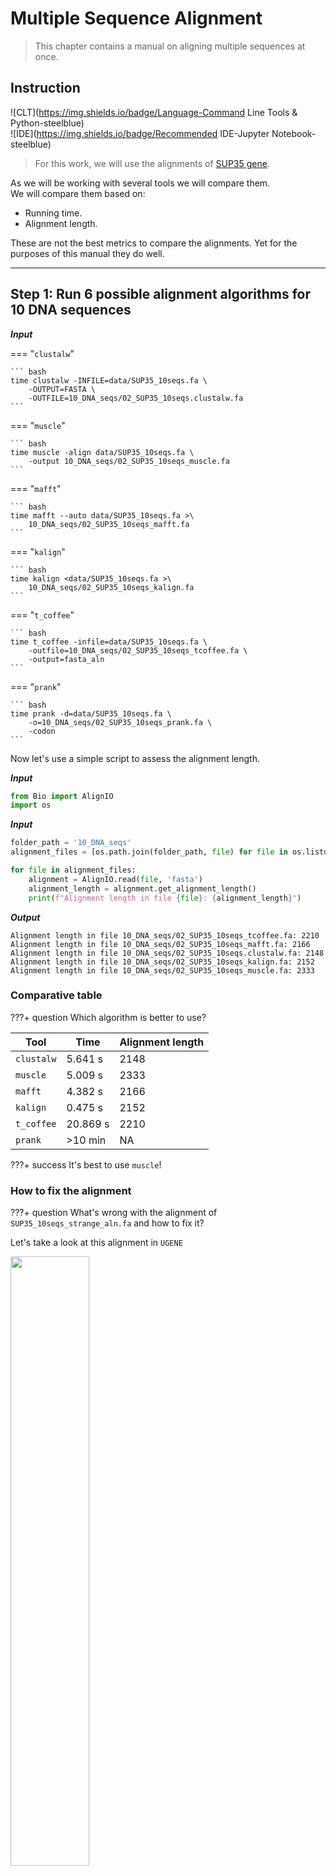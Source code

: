 # **Multiple Sequence Alignment**

>This chapter contains a manual on aligning multiple sequences at once.<br>

## **Instruction**
![CLT](https://img.shields.io/badge/Language-Command Line Tools & Python-steelblue)<br>
![IDE](https://img.shields.io/badge/Recommended IDE-Jupyter Notebook-steelblue)

>For this work, we will use the alignments of [SUP35 gene](https://www.yeastgenome.org/locus/S000002579).<br>

As we will be working with several tools we will compare them.<br>
We will compare them based on:<br>

- Running time.<br>
- Alignment length.<br>

These are not the best metrics to compare the alignments. Yet for the purposes of this manual they do well.<br>

----------------------------------------------

## **Step 1: Run 6 possible alignment algorithms for 10 DNA sequences**

**_Input_**

=== "`clustalw`"

    ``` bash
    time clustalw -INFILE=data/SUP35_10seqs.fa \
        -OUTPUT=FASTA \
        -OUTFILE=10_DNA_seqs/02_SUP35_10seqs.clustalw.fa
    ```

=== "`muscle`"

    ``` bash
    time muscle -align data/SUP35_10seqs.fa \
        -output 10_DNA_seqs/02_SUP35_10seqs_muscle.fa
    ```
=== "`mafft`"

    ``` bash
    time mafft --auto data/SUP35_10seqs.fa >\
        10_DNA_seqs/02_SUP35_10seqs_mafft.fa
    ```
=== "`kalign`"

    ``` bash
    time kalign <data/SUP35_10seqs.fa >\
        10_DNA_seqs/02_SUP35_10seqs_kalign.fa
    ```

=== "`t_coffee`"

    ``` bash
    time t_coffee -infile=data/SUP35_10seqs.fa \
        -outfile=10_DNA_seqs/02_SUP35_10seqs_tcoffee.fa \
        -output=fasta_aln
    ```
=== "`prank`"

    ``` bash
    time prank -d=data/SUP35_10seqs.fa \
        -o=10_DNA_seqs/02_SUP35_10seqs_prank.fa \
        -codon
    ```

Now let's use a simple script to assess the alignment length.<br>

**_Input_**

```python
from Bio import AlignIO
import os
```

**_Input_**

```python
folder_path = '10_DNA_seqs'
alignment_files = [os.path.join(folder_path, file) for file in os.listdir(folder_path) if file.endswith('.fa')]

for file in alignment_files:
    alignment = AlignIO.read(file, 'fasta')
    alignment_length = alignment.get_alignment_length()
    print(f"Alignment length in file {file}: {alignment_length}")
```

**_Output_**

```
Alignment length in file 10_DNA_seqs/02_SUP35_10seqs_tcoffee.fa: 2210
Alignment length in file 10_DNA_seqs/02_SUP35_10seqs_mafft.fa: 2166
Alignment length in file 10_DNA_seqs/02_SUP35_10seqs.clustalw.fa: 2148
Alignment length in file 10_DNA_seqs/02_SUP35_10seqs_kalign.fa: 2152
Alignment length in file 10_DNA_seqs/02_SUP35_10seqs_muscle.fa: 2333
```

### **Comparative table**

???+ question
    Which algorithm is better to use?

|Tool|Time|Alignment length|
|----|----|----------------|
|`clustalw`|5.641 s|2148|
|`muscle`|5.009 s|2333|
|`mafft`|4.382 s|2166|
|`kalign`|0.475 s|2152|
|`t_coffee`|20.869 s|2210|
|`prank`|>10 min|NA|

???+ success
    It's best to use `muscle`!

### **How to fix the alignment**

???+ question
    What's wrong with the alignment of `SUP35_10seqs_strange_aln.fa` and how to fix it?

Let's take a look at this alignment in `UGENE`

<div style='justify-content: center'>
<img src="https://github.com/iliapopov17/NGS-Handbook/blob/main/04_Phylogenetics/04_03_MSA/imgs/1.png" align='center', width="50%">
</div>

It can be seen that the sequence `SUP35_Spar_A12_Liti_` is strange. Most likely it is a reverse, i.e. it is reverse complementary.

Let's do a couple of youtz, youtz, youtz.

<div style='justify-content: center'>
<img src="https://github.com/iliapopov17/NGS-Handbook/blob/main/04_Phylogenetics/04_03_MSA/imgs/2.png" align='center', width="50%">
</div>

<div style='justify-content: center'>
<img src="https://github.com/iliapopov17/NGS-Handbook/blob/main/04_Phylogenetics/04_03_MSA/imgs/3.png" align='center', width="50%">
</div>

It's beautiful!

----------------------------------------------

## **Step 2: Run 6 possible alignment algorithms for 250 DNA sequences**

**_Input_**

=== "`clustalw`"

    ``` bash
    time clustalw -INFILE=data/SUP35_250seqs.fa \
        -OUTPUT=FASTA \
        -OUTFILE=250_DNA_seqs/05_SUP35_250seqs.clustalw.fa
    ```

=== "`muscle`"

    ``` bash
    time muscle -align data/SUP35_250seqs.fa \
        -output 250_DNA_seqs/05_SUP35_250seqs_muscle.fa
    ```
=== "`mafft`"

    ``` bash
    time mafft --auto data/SUP35_250seqs.fa >\
        250_DNA_seqs/05_SUP35_250seqs_mafft.fa
    ```
=== "`kalign`"

    ``` bash
    time kalign <data/SUP35_250seqs.fa >\
        250_DNA_seqs/05_SUP35_250seqs_kalign.fa
    ```

=== "`t_coffee`"

    ``` bash
    time t_coffee -infile=data/SUP35_250seqs.fa \
        -outfile=250_DNA_seqs/05_SUP35_250seqs_tcoffee.fa \
        -output=fasta_aln
    ```
=== "`prank`"

    ``` bash
    time prank -d=data/SUP35_250seqs.fa \
        -o=250_DNA_seqs/05_SUP35_250seqs_prank.fa \
        -codon
    ```

Now let's use a simple script to assess the alignment length.<br>

**_Input_**

```python
folder_path = '250_DNA_seqs'
alignment_files = [os.path.join(folder_path, file) for file in os.listdir(folder_path) if file.endswith('.fa')]

for file in alignment_files:
    alignment = AlignIO.read(file, 'fasta')
    alignment_length = alignment.get_alignment_length()
    print(f"Alignment length in file {file}: {alignment_length}")
```

**_Output_**

```
Alignment length in file 250_DNA_seqs/05_SUP35_250seqs.clustalw.fa: 2179
Alignment length in file 250_DNA_seqs/05_SUP35_250seqs_mafft.fa: 2322
Alignment length in file 250_DNA_seqs/05_SUP35_250seqs_muscle.fa: 2365
Alignment length in file 250_DNA_seqs/05_SUP35_250seqs_kalign.fa: 2210
```

### **Comparative table**

???+ question
    Has our choice of algorithm changed?

|Tool|Time|Alignment length|
|----|----|----------------|
|`clustalw`|48:41.97 min|2179|
|`muscle`|30:44.42 min|2365|
|`mafft`|41.962 s|2322|
|`kalign`|7.996 s|2210|
|`t_coffee`|>1 h|NA|
|`prank`|>1 h|NA|

???+ succes
    All the sympathies are on the side of `kalign` for the reason that it aligned 250 sequences in 8 seconds.<br>
    But to be fair, `mafft` is not bad either. Its alignment is longer, and its working time is 42 seconds, not 30 or 48 minutes...<br>

## **Step 2.5: How to get amino acid sequences from nucleotide sequences (translate)?**

### **Option 1: `transeq`**

The simplest and fastest variant. With its help, we "stupidly" do the translation starting from the first nucleotide and up to the last one.

**_Input_**

```bash
transeq -sequence data/SUP35_10seqs.fa -outseq data/SUP35_10seqs.t.faa
```

### **Option 2: `getorf`**

`getorf` operates based on the assumption that it was given a sequence that has an open reading frame.<br>
`getorf` is not highly intelligent.<br>
Anything that starts with a methionine and ends with a stop codon is an open reading frame!<br>
It needs to tune our representation, otherwise we get a bunch of junk. Especially in fairly long sequences.<br>
But if we know how long this junk should be and we need to predict proteins quickly from our data of some Sanger sequencing, it is a very good option!<br>

**_Input_**

```bash
getorf -sequence data/SUP35_10seqs.fa -outseq data/SUP35_10seqs.g.faa -noreverse -minsize 500
```

----------------------------------------------

## **Step 3: Run 7 possible alignment algorithms for 10 protein sequences**

**_Input_**

=== "`clustalw`"

    ``` bash
    time clustalw -INFILE=data/SUP35_10seqs.g.faa \
        -OUTFILE=10_protein_seqs/08_SUP35_10seqs.clustalw.faa \
        -OUTPUT=FASTA \
        -TYPE=protein
    ```

=== "`clustalo`"

    ``` bash
    time clustalo --infile=data/SUP35_10seqs.g.faa \
        --outfile=10_protein_seqs/08_SUP35_10seqs.clustalo.faa \
        --verbose
    ```

=== "`muscle`"

    ``` bash
    time muscle -align data/SUP35_10seqs.g.faa \
        -output 10_protein_seqs/08_SUP35_10seqs_muscle.faa
    ```
=== "`mafft`"

    ``` bash
    time mafft --auto data/SUP35_10seqs.g.faa >\
        10_protein_seqs/08_SUP35_250seqs_mafft.fa
    ```
=== "`kalign`"

    ``` bash
    time kalign <data/SUP35_10seqs.g.faa >\
        10_protein_seqs/08_SUP35_10seqs_kalign.faa
    ```

=== "`t_coffee`"

    ``` bash
    time t_coffee -infile=data/SUP35_10seqs.g.faa \
        -outfile=10_protein_seqs/08_SUP35_10seqs_tcoffee.faa \
        -output=fasta_aln
    ```
=== "`prank`"

    ``` bash
    time prank -d=data/SUP35_10seqs.g.faa \
        -o=10_protein_seqs/08_SUP35_10seqs_prank.faa
    ```

Now let's use a simple script to assess the alignment length.<br>

**_Input_**

```python
folder_path = '10_protein_seqs'
alignment_files = [os.path.join(folder_path, file) for file in os.listdir(folder_path) if file.endswith('.fa') | file.endswith('.faa') | file.endswith('.fas')]

for file in alignment_files:
    alignment = AlignIO.read(file, 'fasta')
    alignment_length = alignment.get_alignment_length()
    print(f"Alignment length in file {file}: {alignment_length}")
```

**_Output_**

```
Alignment length in file 10_protein_seqs/08_SUP35_250seqs_mafft.fa: 759
Alignment length in file 10_protein_seqs/08_SUP35_10seqs_muscle.faa: 765
Alignment length in file 10_protein_seqs/08_SUP35_10seqs_kalign.faa: 721
Alignment length in file 10_protein_seqs/08_SUP35_10seqs_tcoffee.faa: 752
Alignment length in file 10_protein_seqs/08_SUP35_10seqs.clustalw.faa: 719
Alignment length in file 10_protein_seqs/08_SUP35_10seqs.clustalo.faa: 757
Alignment length in file 10_protein_seqs/08_SUP35_10seqs_prank.faa.best.fas: 776
```

### **Comparative table**

???+ question
    What is the best algorithm to use?


|Tool|Time|Alignment length|
|----|----|----------------|
|`clustalw`|0.684 s|719|
|`clustalo`|0.742 s|757|
|`muscle`|0.582 s|765|
|`mafft`|0.754 s|759|
|`kalign`|0.062 s|721|
|`t_coffee`|2.697 s|752|
|`prank`|4:50.84 min|776|

???+ succes
    This is where `muscle` is the best. It worked for less than 1 second and its length is quite respectable.

----------------------------------------------

## **Practice 1**

???+ question
    How to add 2 more nucleotide sequences to an alignment of 250 nucleotide sequences, previously aligning them, with `mafft`?

**_Input_**

```bash
mafft --auto data/SUP35_2addseqs.fa > 252_DNA_seqs/10_SUP35_2addseqs_mafft.fa
mafft --add 252_DNA_seqs/10_SUP35_2addseqs_mafft.fa 250_DNA_seqs/05_SUP35_250seqs_mafft.fa > 252_DNA_seqs/10_SUP35_252seqs_mafft.fa
```

----------------------------------------------

## **Practice 2**

???+ question
    Extract from NCBI all sequences for the query "Parapallasea 18S" (Parapallasea is a taxon and 18S is a gene) and save to the file fasta

**_Input_**

```bash
esearch -db nucleotide -query "Parapallasea 18S" | efetch -format fasta >data/Parapallasea_18.fa
```

### **Option 1: `muscle`**

**_Input_**

```bash
muscle -align data/Parapallasea_18.fa -output data/Parapallasea_18.fa.muscle.aln
```

### **Option 2: `mafft`**

**_Input_**

```bash
mafft --auto data/Parapallasea_18.fa > data/Parapallasea_18.fa.mafft.aln
```

----------------------------------------------

## **Practice 3**

???+ question
    Create a blast database from a set of `Ommatogammarus_flavus_transcriptome_assembly.fa` sequences, and search this database for the protein sequence `Acanthogammarus_victorii_COI.faa` and record the results in a table (tab-separated text)

???+ warning
    Attention: the origin of the sequence is mitochondrial. What is important to consider when searching?

Extract the sequence with the best match into a separate file.

**_Input_**

```bash
makeblastdb -in data/Ommatogammarus_flavus_transcriptome_assembly.fa -dbtype nucl -parse_seqids
```

The gene is mitochondrial.<br>
Accordingly, the genetic code is different, and since here we are dealing with the communication between the protein query and the nucleotide base, it may matter. Not catastrophic here. But it is better to use the `-db_gencode 5` option, because this way the identity will be higher.<br>

**_Input_**

```bash
tblastn -query data/Acanthogammarus_victorii_COI.faa -db data/Ommatogammarus_flavus_transcriptome_assembly.fa -outfmt 6 -db_gencode 5
## fields: qseqid sseqid pident length mismatch gapopen qstart qend sstart send evalue bitscore
```

**_Output_**

```
Acanthogammarus_victorii_COI	TRINITY_DN8878_c0_g1_i2	89.621	501	52	0	9	509	3	1505	0.0	781
Acanthogammarus_victorii_COI	TRINITY_DN58613_c0_g1_i1	50.000	20	9	1	206	225	32	88	6.3	20.8
```

Percentage of identity is **89.621**! Yay!

**_Input_**

```bash
blastdbcmd -db data/Ommatogammarus_flavus_transcriptome_assembly.fa -entry TRINITY_DN8878_c0_g1_i2 -out data/Ommatogammarus_flavus_COI.fa
```

**_Input_**

```bash
cat data/Ommatogammarus_flavus_COI.fa
```

**_Output_**

```
>TRINITY_DN8878_c0_g1_i2 len=1505
CGACCAACCACAAAGATATTGGCACTCTTTATTTTATGCTAGGGCTCTGGTCTGGGTTAGTCGGAACCTCCATAAGACTT
ATCCTCCGCTCAGAACTTAGTGCGCCGGGTAGCCTGATTGGTGATGATCAACTGTATAACGTAATGGTAACCTCCCATGC
TTTTATTATAATTTTTTTTATAGTTATGCCTATCATAATTGGCGGGTTTGGTAACTGGCTGCTTCCTTTAATACTAGGTA
GACCTGATATAGCCTTCCCTCGAATAAACAACATGAGCTTTTGACTACTACCTCCTTCCCTTACACTTCTTATATCTAGA
AGCTTAGTAGAAAGAGGAGTCGGCACAGGTTGAACTGTCTACCCTCCTTTATCTGGGTCTACAGCCCATAGAGGTAGCGC
TGTAGATTTGGCTATTTTCTCACTTCATTTAGCCGGAGCTTCCTCTATCTTAGGGGCTGTAAATTTTATTTCTACCGCCA
TTAATATGCGAGCGCCTGGGATAAAATTAGACCAAATGCCTTTATTCGTCTGAGCTATTATTATTACTACCGTCCTCCTA
GTCTTATCCCTACCAGTCCTAGCTGGGGCCATTACGATACTACTTACAGACCGTAACATAAATACCTCTTTTTTTGACCC
TAGTGGGGGGGGTGACCCTATCCTATACCAACACTTATTTTGATTTTTTGGGCACCCAGAGGTGTATATTTTAATCCTGC
CTGCATTTGGCATAATCTCTCATATTGTTAGACAGGAGTCCGGTAAAAAAGAAACATTTGGCCCCCTAGGGATAATTTAT
GCTATATTAGCTATTGGGTTCCTCGGATTTATTGTGTGAGCCCATCATATGTTTACAGTCGGTATGGATGTAGATACCCG
AGCCTATTTTACATCAGCTACAATAATTATTGCAGTCCCCACCGGCATCAAAGTATTTAGGTGACTAGGTACTCTACAAG
GCGGAAAAATTAACTTTTCTCCAGCTCTAATTTGAAGACTAGGTTTTATTTTCCTTTTCTCTATTGGAGGTTTAACTGGA
GTTATATTAGCTAACTCATCAATTGACATCGTACTACACGACACTTACTATGTAGTTGCCCACTTTCATTATGTTTTATC
TATGGGGGCTGTTTTCGGTATTTTTGCGGGGTTTGCTTACTGGTTTCCACTATTTACAGGTATAACTATCAATCCTATCC
TAGCTAAAATTCATTTTTACGTCATATTCATGGGAGTAAACTTAACTTTTTTCCCCCAACATTTCCTTGGTTTAACGGGC
ATACCTCGGCGATACTCAGACTATCCTGACTTCTTCACAGCCTGAAATATTGTTTCCTCCTTAGGCTCTTATATCTCTGT
TTTAGCTATAGTGATCTTTATTGCTATAATCATAGAAGCTTTTATCTCTAAGCGGTCCGCTTTATTTTCCTTAACCTTGT
CGTCTGCTTTAGAGTGGTACCACTCATACCCGCCAGCCGACCATAGCTACAACGATACCCCTATT
```